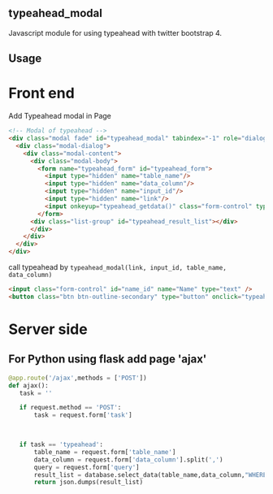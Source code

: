 typeahead_modal
---------------
Javascript module for using typeahead with twitter bootstrap 4.


Usage
-----

# Front end
Add Typeahead modal in Page

```html
<!-- Modal of typeahead -->
<div class="modal fade" id="typeahead_modal" tabindex="-1" role="dialog" aria-hidden="true">
  <div class="modal-dialog">
    <div class="modal-content">
      <div class="modal-body">
        <form name="typeahead_form" id="typeahead_form">
          <input type="hidden" name="table_name"/>
          <input type="hidden" name="data_column"/>
          <input type="hidden" name="input_id"/>
          <input type="hidden" name="link"/>
          <input onkeyup="typeahead_getdata()" class="form-control" type="text" name="query" />
        </form>
      <div class="list-group" id="typeahead_result_list"></div>
      </div>
    </div>
  </div>
</div>
```
call typeahead by `typeahead_modal(link, input_id, table_name, data_column)`

```html
<input class="form-control" id="name_id" name="Name" type="text" />
<button class="btn btn-outline-secondary" type="button" onclick="typeahead_modal('ajax','name_id', 'persons', ['name'])">SELECT</button>
```

# Server side

For Python using flask add page 'ajax'
----------

```python
@app.route('/ajax',methods = ['POST'])
def ajax():
   task = ''

   if request.method == 'POST':
       task = request.form['task']


   
   if task == 'typeahead':
       table_name = request.form['table_name']
       data_column = request.form['data_column'].split(',')
       query = request.form['query']
       result_list = database.select_data(table_name,data_column,"WHERE name like '" + query + "%'")
       return json.dumps(result_list)
```
